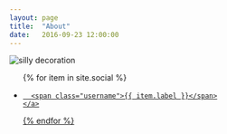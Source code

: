 ```yaml
---
layout: page
title:  "About"
date:   2016-09-23 12:00:00
---
```


<img alt="silly decoration" src="https://s.gravatar.com/avatar/5cd9689d6866c557adbfc5134867ce71?s=380" />

<ul>
{% for item in site.social %}
  <li>
    <a class="post-link" href="{{ item.url }}">
      <span class="icon  icon--{{ item.icon }}">
        <i class="fa fa-{{ item.icon }}" aria-hidden="true"></i>
      </span>

      <span class="username">{{ item.label }}</span>
    </a>
  </li>
{% endfor %}
</ul>
